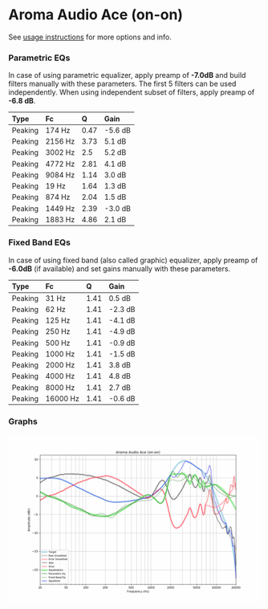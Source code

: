 # Aroma Audio Ace (on-on)
See [usage instructions](https://github.com/jaakkopasanen/AutoEq#usage) for more options and info.

### Parametric EQs
In case of using parametric equalizer, apply preamp of **-7.0dB** and build filters manually
with these parameters. The first 5 filters can be used independently.
When using independent subset of filters, apply preamp of **-6.8 dB**.

| Type    | Fc      |    Q | Gain    |
|:--------|:--------|:-----|:--------|
| Peaking | 174 Hz  | 0.47 | -5.6 dB |
| Peaking | 2156 Hz | 3.73 | 5.1 dB  |
| Peaking | 3002 Hz | 2.5  | 5.2 dB  |
| Peaking | 4772 Hz | 2.81 | 4.1 dB  |
| Peaking | 9084 Hz | 1.14 | 3.0 dB  |
| Peaking | 19 Hz   | 1.64 | 1.3 dB  |
| Peaking | 874 Hz  | 2.04 | 1.5 dB  |
| Peaking | 1449 Hz | 2.39 | -3.0 dB |
| Peaking | 1883 Hz | 4.86 | 2.1 dB  |

### Fixed Band EQs
In case of using fixed band (also called graphic) equalizer, apply preamp of **-6.0dB**
(if available) and set gains manually with these parameters.

| Type    | Fc       |    Q | Gain    |
|:--------|:---------|:-----|:--------|
| Peaking | 31 Hz    | 1.41 | 0.5 dB  |
| Peaking | 62 Hz    | 1.41 | -2.3 dB |
| Peaking | 125 Hz   | 1.41 | -4.1 dB |
| Peaking | 250 Hz   | 1.41 | -4.9 dB |
| Peaking | 500 Hz   | 1.41 | -0.9 dB |
| Peaking | 1000 Hz  | 1.41 | -1.5 dB |
| Peaking | 2000 Hz  | 1.41 | 3.8 dB  |
| Peaking | 4000 Hz  | 1.41 | 4.8 dB  |
| Peaking | 8000 Hz  | 1.41 | 2.7 dB  |
| Peaking | 16000 Hz | 1.41 | -0.6 dB |

### Graphs
![](./Aroma%20Audio%20Ace%20(on-on).png)